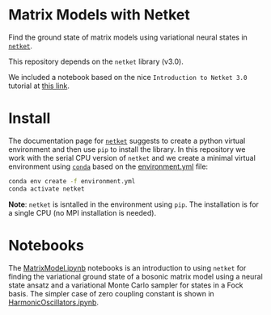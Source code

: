 # Matrix Models with Netket

Find the ground state of matrix models using variational neural states in [`netket`](https://www.netket.org).

This repository depends on the `netket` library (v3.0).

We included a notebook based on the nice `Introduction to Netket 3.0` tutorial at [this link](https://www.netket.org/tutorials/netket3.html).

# Install

The documentation page for [`netket`](https://www.netket.org/getting_started.html) suggests to create a python virtual environment and then use `pip` to install the library.
In this repository we work with the serial CPU version of `netket` and we create a minimal virtual environment using [`conda`](https://docs.conda.io/projects/conda/en/latest/) based on the [environment.yml](./environment.yml) file:

```bash
conda env create -f environment.yml
conda activate netket
```

**Note**: `netket` is isntalled in the environment using `pip`. The installation is for a single CPU (no MPI installation is needed).
# Notebooks

The [MatrixModel.ipynb](./notebooks/MatrixModel.ipynb) notebooks is an introduction to using `netket` for finding the variational ground state of a bosonic matrix model using a neural state ansatz and a variational Monte Carlo sampler for states in a Fock basis.
The simpler case of zero coupling constant is shown in [HarmonicOscillators.ipynb](./notebooks/HarmonicOscillators.ipynb).